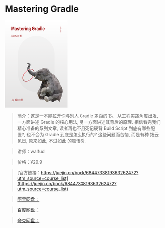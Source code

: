 # Mastering Gradle

![img](../../assets/172f0a69771328b9~tplv-t2oaga2asx-no-mark_280_280_200_280.png)

> 简介：这是一本能拉开你与别人 Gradle 差距的书。 从工程实践角度出发, 一方面讲述 Gradle 的核心用法, 另一方面讲述其背后的原理. 相信看完我们精心准备的系列文章, 读者再也不用死记硬背 Build Script 到底有哪些配置?, 也不会为 Gradle 到底是怎么执行的? 这些问题而苦恼, 而是有种 拨云见日, 原来如此, 不过如此 的顿悟感.

> 讲师：walfud

> 价格：¥29.9

> [官方链接：https://juejin.cn/book/6844733819363262472?utm_source=course_list](https://juejin.cn/book/6844733819363262472?utm_source=course_list)

> [阿里网盘：]()

> [百度网盘：]()

> [夸克网盘：]()
